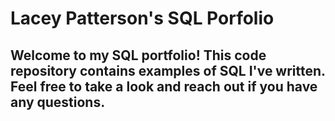 # Lacey Patterson's SQL Porfolio

## Welcome to my SQL portfolio! This code repository contains examples of SQL I've written. Feel free to take a look and reach out if you have any questions.
